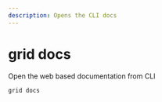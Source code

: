 ```yaml
---
description: Opens the CLI docs
---
```


# grid docs

Open the web based documentation from CLI

```text
grid docs
```

